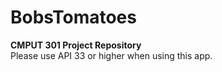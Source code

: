 # BobsTomatoes
**CMPUT 301 Project Repository**
<br>
Please use API 33 or higher when using this app.
